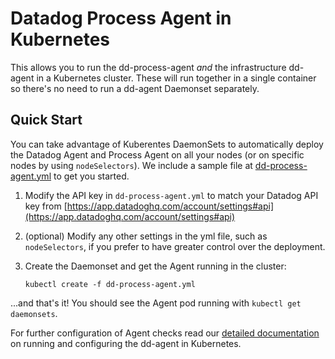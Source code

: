 # Datadog Process Agent in Kubernetes

This allows you to run the dd-process-agent _and_ the infrastructure dd-agent in a Kubernetes cluster. These will run together in a single container so there's no need to run a dd-agent Daemonset separately.

## Quick Start

You can take advantage of Kuberentes DaemonSets to automatically deploy the Datadog Agent and Process Agent on all your nodes (or on specific nodes by using `nodeSelectors`). We include a sample file at [dd-process-agent.yml](dd-process-agent.yml) to get you started.

1. Modify the API key in `dd-process-agent.yml` to match your Datadog API key from [https://app.datadoghq.com/account/settings#api](https://app.datadoghq.com/account/settings#api)

2. (optional) Modify any other settings in the yml file, such as `nodeSelectors`, if you prefer to have greater control over the deployment.

3. Create the Daemonset and get the Agent running in the cluster:

    ```
    kubectl create -f dd-process-agent.yml
    ```

...and that's it! You should see the Agent pod running with `kubectl get daemonsets`.

For further configuration of Agent checks read our [detailed documentation](http://docs.datadoghq.com/integrations/kubernetes/) on running and configuring the dd-agent in Kubernetes.

